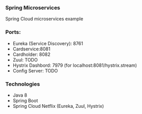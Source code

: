 ### Spring Microservices
Spring Cloud microservices example

### Ports:
- Eureka (Service Discovery): 8761
- Cardservice:8081
- Cardholder: 8082
- Zuul: TODO
- Hystrix Dashbord: 7979 (for localhost:8081/hystrix.stream)
- Config Server: TODO

### Technologies
- Java 8
- Spring Boot
- Spring Cloud Netflix (Eureka, Zuul, Hystrix)




